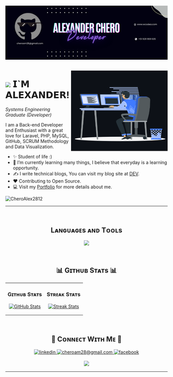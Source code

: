<!--Banner-->
![Kiran1689 Banner Image](https://github.com/CheroAlex2812/CheroAlex2812/blob/main/src/banner.png)
<br/>
<br/>

<p><img align="right" height="250" width="300" src="https://raw.githubusercontent.com/SubhadeepZilong/SubhadeepZilong/main/icons/animation_500_kxa883sd.gif" alt="SubhadeepZilong" /></p>

<!--Header Name-->
# <img src="https://emojis.slackmojis.com/emojis/images/1531849430/4246/blob-sunglasses.gif?1531849430" width="30"/> 𝗜`𝗠 𝗔𝗟𝗘𝗫𝗔𝗡𝗗𝗘𝗥! 
*Systems Engineering Graduate (Developer)*
<br /> 

<!--Start Intro-->               
<p align="left">I am a Back-end Developer and Enthusiast with a great love for Laravel, PHP, MySQL, GitHub, SCRUM Methodology and Data Visualization. </p>

- ✨ Student of life :)
- 🌱 I’m currently learning many things, I believe that everyday is a learning opportunity.
- ✍ I write technical blogs, You can visit my blog site at [DEV](#).
- ❤ Contributing to Open Source.
- 💻 Visit my [Portfolio](#) for more details about me.
<!--End Intro-->

<!--Profile Count Badge-->
<p align="left">
  <img src="https://komarev.com/ghpvc/?username=CheroAlex2812&label=Profile%20views&color=770677&style=for-the-badge&logo=star" alt="CheroAlex2812" style="padding-right:20px;" />
</p>

---
<br />

<!--Languages and Tools Section-->       
<h2 align="center">Lᴀɴɢᴜᴀɢᴇs ᴀɴᴅ Tᴏᴏʟs</h2> 
<p align="center">
<img width="500px"  src="https://skillicons.dev/icons?i=java,php,laravel,mysql,js,html,css,git,vscode,postman,linux&perline=10"  />
</p>
<br />


<!--Github stats Table--> 
<h2 align="center">📊 Gɪᴛʜᴜʙ Sᴛᴀᴛs 📊</h2>

<table width="100%">
  <tr>
    <td width="50%">
      <h3 align="center"><strong>Gɪᴛʜᴜʙ Sᴛᴀᴛs</strong></h3>
      <p align="center">
        <a href="https://github.com/CheroAlex2812">
          <img align="center" src="https://github-readme-stats.vercel.app/api?username=CheroAlex2812&count_private=true&show_icons=true&theme=nightowl" alt="GitHub Stats" />
        </a>
      </p>
    </td>
    <td width="50%">
      <h3 align="center"><strong>Sᴛʀᴇᴀᴋ Sᴛᴀᴛs</strong></h3>
      <p align="center">
        <a href="https://github.com/CheroAlex2812">
          <img align="center" src="https://streak-stats.demolab.com?user=CheroAlex2812&theme=nightowl" alt="Streak Stats" />
        </a>
      </p>
    </td>
  </tr>
  
</table>
<br />

<!--Contact Section--> 

<h2 align="center">🤝 Cᴏɴɴᴇᴄᴛ Wɪᴛʜ Mᴇ 🤝 </h2>
<div align="center">
<a href="www.linkedin.com/in/alexanderchero/" target="_blank">
<img src=https://img.shields.io/badge/linkedin-%231E77B5.svg?&style=for-the-badge&logo=linkedin&logoColor=white alt=linkedin style="margin-bottom: 5px;" />
</a>
  
<a href="mailto:cheroam28@gmail.com" target="_blank">
<img src="https://img.shields.io/badge/Gmail-D14836?style=for-the-badge&logo=gmail&logoColor=white" alt=cheroam28@gmail.com mail style="margin-bottom: 5px;" />
</a>

<a href="https://www.facebook.com/alex.chero.macalupu" target="_blank">
<img src=https://img.shields.io/badge/facebook-%231E77B5.svg?&style=for-the-badge&logo=facebook&logoColor=white alt=facebook style="margin-bottom: 5px;" />
</a>

</div>

<!--Footer--> 
<p align="center">
  <img src="https://capsule-render.vercel.app/api?type=waving&color=gradient&height=65&section=footer"/>
</p>

------
